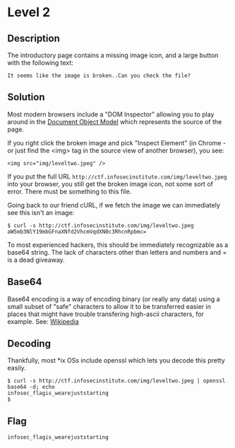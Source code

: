 # Level 2

## Description

The introductory page contains a missing image icon, and a large button with the following text:

```
It seems like the image is broken..Can you check the file?
```

## Solution

Most modern browsers include a "DOM Inspector" allowing you to play around in the [Document Object Model](http://en.wikipedia.org/wiki/Document_Object_Model) which represents the source of the page.

If you right click the broken image and pick "Inspect Element" (in Chrome - or just find the &lt;img&gt; tag in the source view of another browser), you see:

```
<img src="img/leveltwo.jpeg" />
```

If you put the full URL `http://ctf.infosecinstitute.com/img/leveltwo.jpeg` into your browser, you still get the broken image icon, not some sort of error.  There must be something to this file.

Going back to our friend cURL, if we fetch the image we can immediately see this isn't an image:

```shell
$ curl -s http://ctf.infosecinstitute.com/img/leveltwo.jpeg
aW5mb3NlY19mbGFnaXNfd2VhcmVqdXN0c3RhcnRpbmc=
```

To most experienced hackers, this should be immediately recognizable as a base64 string.  The lack of characters other than letters and numbers and = is a dead giveaway.

## Base64

Base64 encoding is a way of encoding binary (or really any data) using a small subset of "safe" characters to allow it to be transferred easier in places that might have trouble transfering high-ascii characters, for example.  See: [Wikipedia](http://en.wikipedia.org/wiki/Base64)

## Decoding

Thankfully, most *ix OSs include openssl which lets you decode this pretty easily.

```shell
$ curl -s http://ctf.infosecinstitute.com/img/leveltwo.jpeg | openssl base64 -d; echo
infosec_flagis_wearejuststarting
$
```

## Flag

`infosec_flagis_wearejuststarting`
